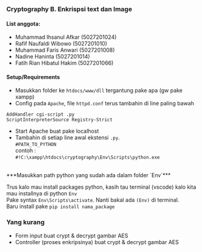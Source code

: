 ### Cryptography B. Enkrispsi text dan Image

#### List anggota:

- Muhammad Ihsanul Afkar (5027201024)
- Rafif Naufaldi Wibowo (5027201010)
- Muhammad Faris Anwari (5027201008)
- Nadine Haninta (5027201014)
- Fatih Rian Hibatul Hakim (5027201066)

#### Setup/Requirements

- Masukkan folder ke `htdocs/www/dll` tergantung pake apa (gw pake xampp)
- Config pada `Apache`, file `httpd.conf` terus tambahin di line paling bawah 

```
AddHandler cgi-script .py 
ScriptInterpreterSource Registry-Strict
```

- Start Apache buat pake localhost
- Tambahin di setiap line awal ekstensi `.py`. <br>
`#PATH_TO_PYTHON` <br>
contoh : <br>
`#!C:\xampp\htdocs\cryptography\Env\Scripts\python.exe`
<br>
***Masukkan path python yang sudah ada dalam folder `Env`***


Trus kalo mau install packages python, kasih tau terminal (vscode) kalo kita mau installnya di python `Env` <br>
Pake syntax `Env\Scripts\activate`. Nanti bakal ada `(Env)` di terminal. <br>
Baru install pake `pip install nama_package`

### Yang kurang

- Form input buat crypt & decrypt gambar AES 
- Controller (proses enkripsinya) buat crypt & decrypt gambar AES 